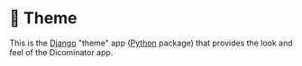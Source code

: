 # 📜 Theme

This is the [Django](https://www.djangoproject.com) "theme" app ([Python](https://www.python.org/) package) that provides the look and feel of the Dicominator app.
